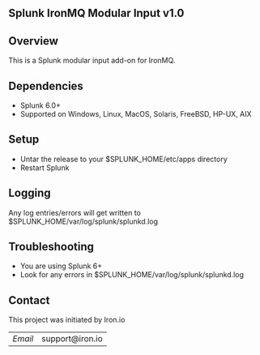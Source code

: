 ## Splunk IronMQ Modular Input v1.0

## Overview

This is a Splunk modular input add-on for IronMQ.


## Dependencies

* Splunk 6.0+
* Supported on Windows, Linux, MacOS, Solaris, FreeBSD, HP-UX, AIX

## Setup

* Untar the release to your $SPLUNK_HOME/etc/apps directory
* Restart Splunk


## Logging

Any log entries/errors will get written to $SPLUNK_HOME/var/log/splunk/splunkd.log


## Troubleshooting

* You are using Splunk 6+
* Look for any errors in $SPLUNK_HOME/var/log/splunk/splunkd.log

## Contact

This project was initiated by Iron.io
<table>

<tr>
<td><em>Email</em></td>
<td>support@iron.io</td>
</tr>

</table>
